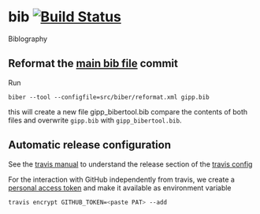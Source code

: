 # bib [![Build Status](https://travis-ci.com/ag-gipp/bib.svg?branch=master)](https://travis-ci.com/ag-gipp/bib)
Biblography

## Reformat the [main bib file](gipp.bib) commit
Run
```
biber --tool --configfile=src/biber/reformat.xml gipp.bib
```
this will create a new file
gipp_bibertool.bib
compare the contents of both files and overwrite `gipp.bib` with
`gipp_bibertool.bib`.

## Automatic release configuration
See the [travis manual](https://docs.travis-ci.com/user/deployment/releases/) to understand the release section of the [travis config](.travis.yml)

For the interaction with GitHub independently from travis, we create
a [personal access token](https://github.com/settings/tokens) and make 
it available as environment variable 
```bash
travis encrypt GITHUB_TOKEN=<paste PAT> --add
```

